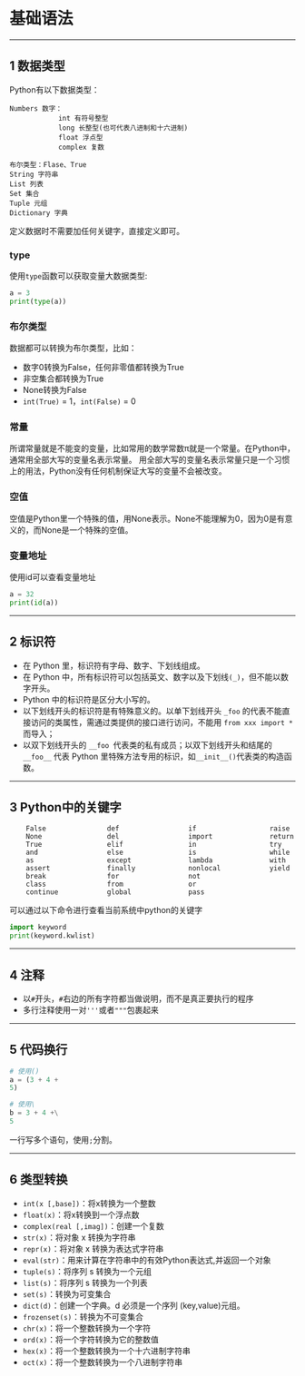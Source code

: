 # 基础语法

---
## 1 数据类型

Python有以下数据类型：

    Numbers 数字：
                int 有符号整型
                long 长整型(也可代表八进制和十六进制)
                float 浮点型
                complex 复数

    布尔类型：Flase、True
    String 字符串
    List 列表
    Set 集合
    Tuple 元组
    Dictionary 字典

定义数据时不需要加任何关键字，直接定义即可。

### type

使用`type`函数可以获取变量大数据类型:

```python
a = 3
print(type(a))
```

### 布尔类型

数据都可以转换为布尔类型，比如：

- 数字0转换为False，任何非零值都转换为True
- 非空集合都转换为True
- None转换为False
- `int(True)` = 1，`int(False)` = 0

### 常量

所谓常量就是不能变的变量，比如常用的数学常数π就是一个常量。在Python中，通常用全部大写的变量名表示常量。
用全部大写的变量名表示常量只是一个习惯上的用法，Python没有任何机制保证大写的变量不会被改变。

### 空值

空值是Python里一个特殊的值，用None表示。None不能理解为0，因为0是有意义的，而None是一个特殊的空值。


### 变量地址

使用id可以查看变量地址
```python
a = 32
print(id(a))
```

---
## 2 标识符

- 在 Python 里，标识符有字母、数字、下划线组成。
- 在 Python 中，所有标识符可以包括英文、数字以及下划线`(_)`，但不能以数字开头。
- Python 中的标识符是区分大小写的。
- 以下划线开头的标识符是有特殊意义的。以单下划线开头 `_foo` 的代表不能直接访问的类属性，需通过类提供的接口进行访问，不能用 `from xxx import * `而导入；
- 以双下划线开头的 `__foo `代表类的私有成员；以双下划线开头和结尾的` __foo__` 代表 Python 里特殊方法专用的标识，如` __init__() `代表类的构造函数。

---
## 3 Python中的关键字

        False               def                 if                  raise
        None                del                 import              return
        True                elif                in                  try
        and                 else                is                  while
        as                  except              lambda              with
        assert              finally             nonlocal            yield
        break               for                 not
        class               from                or
        continue            global              pass

可以通过以下命令进行查看当前系统中python的关键字

```python
import keyword
print(keyword.kwlist)
```

---
## 4 注释

- 以`#`开头，`#`右边的所有字符都当做说明，而不是真正要执行的程序
- 多行注释使用一对`'''`或者`"""`包裹起来


---
## 5 代码换行

```python
# 使用()
a = (3 + 4 +
5)

# 使用\
b = 3 + 4 +\
5
```

一行写多个语句，使用`;`分割。


---
## 6 类型转换

- `int(x [,base])`：将x转换为一个整数
- `float(x)`：将x转换到一个浮点数
- `complex(real [,imag])`：创建一个复数
- `str(x)`：将对象 x 转换为字符串
- `repr(x)`：将对象 x 转换为表达式字符串
- `eval(str)`：用来计算在字符串中的有效Python表达式,并返回一个对象
- `tuple(s)`：将序列 s 转换为一个元组
- `list(s)`：将序列 s 转换为一个列表
- `set(s)`：转换为可变集合
- `dict(d)`：创建一个字典。d 必须是一个序列 (key,value)元组。
- `frozenset(s)`：转换为不可变集合
- `chr(x)`：将一个整数转换为一个字符
- `ord(x)`：将一个字符转换为它的整数值
- `hex(x)`：将一个整数转换为一个十六进制字符串
- `oct(x)`：将一个整数转换为一个八进制字符串